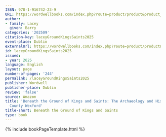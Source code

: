 ```yaml
---
ISBN: 978-1-916742-23-9
URL: https://wordwellbooks.com/index.php?route=product/product&product_id=2185
author:
- family: Lacey
  given: Barry
categories: '202509'
citation-key: laceyGroundKingsSaints2025
event-place: Dublin
externalUrl: https://wordwellbooks.com/index.php?route=product/product&product_id=2185
id: laceyGroundKingsSaints2025
issued:
- year: 2025
language: English
layout: page
number-of-pages: '244'
permalink: /laceyGroundKingsSaints2025
publisher: Wordwell
publisher-place: Dublin
review: 'false'
source: Amazon
title: 'Beneath the Ground of Kings and Saints: The Archaeology and History of Ferns,
  County Wexford'
title-short: Beneath the Ground of Kings and Saints
type: book
---
```

{% include bookPageTemplate.html %}